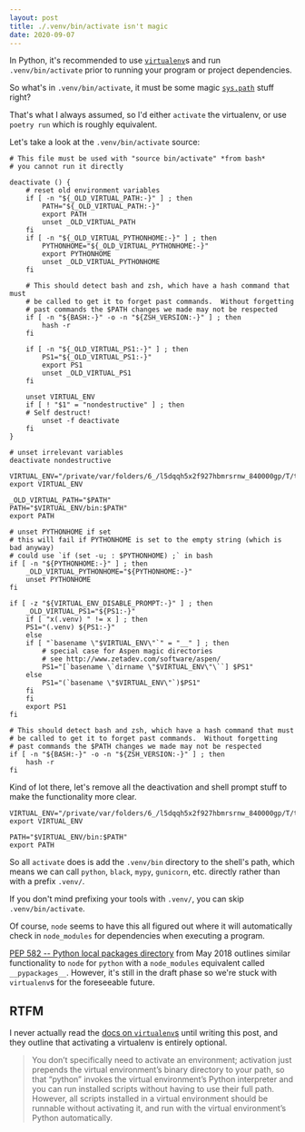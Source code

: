 ```yaml
---
layout: post
title: ./.venv/bin/activate isn't magic
date: 2020-09-07
---
```


In Python, it's recommended to use
[`virtualenv`](https://docs.python.org/3/library/venv.html)s and run
`.venv/bin/activate` prior to running your program or project dependencies.

So what's in `.venv/bin/activate`, it must be some magic
[`sys.path`](https://docs.python.org/3.8/library/sys.html#sys.path) stuff
right?

That's what I always assumed, so I'd either `activate` the virtualenv, or use
`poetry run` which is roughly equivalent.

Let's take a look at the `.venv/bin/activate` source:

```shell
# This file must be used with "source bin/activate" *from bash*
# you cannot run it directly

deactivate () {
    # reset old environment variables
    if [ -n "${_OLD_VIRTUAL_PATH:-}" ] ; then
        PATH="${_OLD_VIRTUAL_PATH:-}"
        export PATH
        unset _OLD_VIRTUAL_PATH
    fi
    if [ -n "${_OLD_VIRTUAL_PYTHONHOME:-}" ] ; then
        PYTHONHOME="${_OLD_VIRTUAL_PYTHONHOME:-}"
        export PYTHONHOME
        unset _OLD_VIRTUAL_PYTHONHOME
    fi

    # This should detect bash and zsh, which have a hash command that must
    # be called to get it to forget past commands.  Without forgetting
    # past commands the $PATH changes we made may not be respected
    if [ -n "${BASH:-}" -o -n "${ZSH_VERSION:-}" ] ; then
        hash -r
    fi

    if [ -n "${_OLD_VIRTUAL_PS1:-}" ] ; then
        PS1="${_OLD_VIRTUAL_PS1:-}"
        export PS1
        unset _OLD_VIRTUAL_PS1
    fi

    unset VIRTUAL_ENV
    if [ ! "$1" = "nondestructive" ] ; then
    # Self destruct!
        unset -f deactivate
    fi
}

# unset irrelevant variables
deactivate nondestructive

VIRTUAL_ENV="/private/var/folders/6_/l5dqqh5x2f927hbmrsrnw_840000gp/T/tmp.De1HsaCn/.venv"
export VIRTUAL_ENV

_OLD_VIRTUAL_PATH="$PATH"
PATH="$VIRTUAL_ENV/bin:$PATH"
export PATH

# unset PYTHONHOME if set
# this will fail if PYTHONHOME is set to the empty string (which is bad anyway)
# could use `if (set -u; : $PYTHONHOME) ;` in bash
if [ -n "${PYTHONHOME:-}" ] ; then
    _OLD_VIRTUAL_PYTHONHOME="${PYTHONHOME:-}"
    unset PYTHONHOME
fi

if [ -z "${VIRTUAL_ENV_DISABLE_PROMPT:-}" ] ; then
    _OLD_VIRTUAL_PS1="${PS1:-}"
    if [ "x(.venv) " != x ] ; then
	PS1="(.venv) ${PS1:-}"
    else
    if [ "`basename \"$VIRTUAL_ENV\"`" = "__" ] ; then
        # special case for Aspen magic directories
        # see http://www.zetadev.com/software/aspen/
        PS1="[`basename \`dirname \"$VIRTUAL_ENV\"\``] $PS1"
    else
        PS1="(`basename \"$VIRTUAL_ENV\"`)$PS1"
    fi
    fi
    export PS1
fi

# This should detect bash and zsh, which have a hash command that must
# be called to get it to forget past commands.  Without forgetting
# past commands the $PATH changes we made may not be respected
if [ -n "${BASH:-}" -o -n "${ZSH_VERSION:-}" ] ; then
    hash -r
fi
```

Kind of lot there, let's remove all the deactivation and shell prompt stuff to make the functionality more clear.

```shell
VIRTUAL_ENV="/private/var/folders/6_/l5dqqh5x2f927hbmrsrnw_840000gp/T/tmp.De1HsaCn/.venv"
export VIRTUAL_ENV

PATH="$VIRTUAL_ENV/bin:$PATH"
export PATH
```

So all `activate` does is add the `.venv/bin` directory to the shell's path,
which means we can call `python`, `black`, `mypy`, `gunicorn`, etc. directly
rather than with a prefix `.venv/`.

If you don't mind prefixing your tools with `.venv/`, you can skip `.venv/bin/activate`.

Of course, `node` seems to have this all figured out where it will
automatically check in `node_modules` for dependencies when executing a program.

[PEP 582 -- Python local packages directory](https://www.python.org/dev/peps/pep-0582/) from May 2018 outlines
similar functionality to `node` for `python` with a `node_modules` equivalent called
`__pypackages__`. However, it's still in the draft phase so we're stuck with
`virtualenv`s for the foreseeable future.

## RTFM

I never actually read the [docs on
`virtualenv`s](https://docs.python.org/3/library/venv.html) until writing
this post, and they outline that activating a virtualenv is entirely
optional.

> You don’t specifically need to activate an environment; activation just
> prepends the virtual environment’s binary directory to your path, so that
> “python” invokes the virtual environment’s Python interpreter and you can run
> installed scripts without having to use their full path. However, all scripts
> installed in a virtual environment should be runnable without activating it,
> and run with the virtual environment’s Python automatically.
